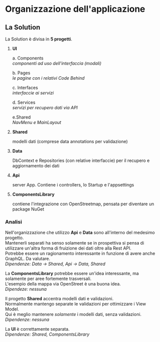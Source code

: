 # Organizzazione dell'applicazione

 ## La Solution
 La Solution è divisa in __5 progetti__.

 1. __UI__
    
    a. Components\
    _componenti ad uso dell'interfaccia (modali)_

    b. Pages\
    _le pagine con i relativi Code Behind_

    c. Interfaces\
    _interfaccie ai servizi_

    d. Services\
    _servizi per recupero dati via API_

    e.Shared\
    _NavMenu e MainLayout_

2. __Shared__

    modelli dati (comprese data annotations per validazione)

3. __Data__

    DbContext e Repositories (con relative interfaccie) per il recupero e aggiornamento dei dati

4. __Api__

    server App. Contiene i controllers, lo Startup e l'appsettings

5. __ComponentsLibrary__

    contiene l'integrazione con OpenStreetmap, pensata per diventare un package NuGet

### Analisi
Nell'organizzazione che utilizzo __Api__ e __Data__ sono all'interno del medesimo progetto.\
Mantenerli separati ha senso solamente se in prospettiva si pensa di utilizzare un'altra forma di fruizione dei dati oltre alla Rest API.\
Potrebbe essere un ragionamento interessante in funzione di avere anche GraphQL. Da valutare.\
_Dipendenze: Data -> Shared, Api -> Data, Shared_

La __ComponentsLibrary__ potrebbe essere un'idea interessante, ma solamente per aree fortemente trasversali.\
L'esempio della mappa via OpenStreet è una buona idea.\
_Dipendeze: nessuna_


Il progetto __Shared__ accentra modelli dati e validazioni.\
Normalmente mantengo separate le validazioni per ottimizzare i View Model.\
Qui è meglio mantenere _solamente_ i modelli dati, senza validazioni.\
_Dipendenze: nessuna_

La __UI__ è correttamente separata.\
_Dipendenze: Shared, ComponentsLibrary_

